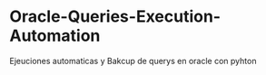 # Oracle-Queries-Execution-Automation
Ejeuciones automaticas y Bakcup de querys en oracle con pyhton 
